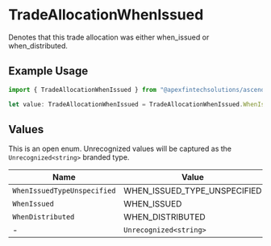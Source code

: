 # TradeAllocationWhenIssued

Denotes that this trade allocation was either when_issued or when_distributed.

## Example Usage

```typescript
import { TradeAllocationWhenIssued } from "@apexfintechsolutions/ascend-sdk/models/components";

let value: TradeAllocationWhenIssued = TradeAllocationWhenIssued.WhenIssued;
```

## Values

This is an open enum. Unrecognized values will be captured as the `Unrecognized<string>` branded type.

| Name                         | Value                        |
| ---------------------------- | ---------------------------- |
| `WhenIssuedTypeUnspecified`  | WHEN_ISSUED_TYPE_UNSPECIFIED |
| `WhenIssued`                 | WHEN_ISSUED                  |
| `WhenDistributed`            | WHEN_DISTRIBUTED             |
| -                            | `Unrecognized<string>`       |